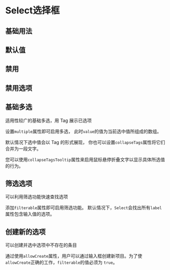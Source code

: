 # Select选择框

## 基础用法
<demo src="./basic.vue" desc="通过将type属性的值指定为select,同时配置dicData为字典值"></demo>

## 默认值
<demo src="./defaultValue.vue" desc="value属性可以提供一个初始化的默认值"></demo>

## 禁用
<demo src="./disabled.vue" desc="通过 disabled 属性指定是否禁用"></demo>

## 禁用选项
<demo src="./disabledItem.vue" desc="字典中数据配置disabled属性指定是否禁用"></demo>

## 基础多选

适用性较广的基础多选，用 Tag 展示已选项

设置`multiple`属性即可启用多选， 此时`value`的值为当前选中值所组成的数组。

默认情况下选中值会以 Tag 的形式展现， 你也可以设置`collapseTags`属性将它们合并为一段文字。

您可以使用`collapseTagsTooltip`属性来启用鼠标悬停折叠文字以显示具体所选值的行为。
<demo src="./multiple.vue"></demo>

## 筛选选项
可以利用筛选功能快速查找选项

添加`filterable`属性即可启用筛选功能。 默认情况下，`Select`会找出所有`label`属性包含输入值的选项。

<demo src="./filterable.vue"></demo>

## 创建新的选项
可以创建并选中选项中不存在的条目

通过使用`allowCreate`属性，用户可以通过输入框创建新项目。为了使 `allowCreate`正确的工作，`filterable`的值必须为 `true`。
<demo src="./allowCreate.vue"></demo>
